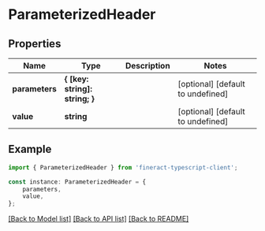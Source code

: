 # ParameterizedHeader


## Properties

Name | Type | Description | Notes
------------ | ------------- | ------------- | -------------
**parameters** | **{ [key: string]: string; }** |  | [optional] [default to undefined]
**value** | **string** |  | [optional] [default to undefined]

## Example

```typescript
import { ParameterizedHeader } from 'fineract-typescript-client';

const instance: ParameterizedHeader = {
    parameters,
    value,
};
```

[[Back to Model list]](../README.md#documentation-for-models) [[Back to API list]](../README.md#documentation-for-api-endpoints) [[Back to README]](../README.md)
